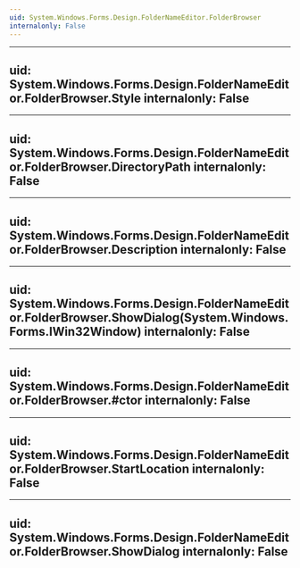 ```yaml
---
uid: System.Windows.Forms.Design.FolderNameEditor.FolderBrowser
internalonly: False
---
```


---
uid: System.Windows.Forms.Design.FolderNameEditor.FolderBrowser.Style
internalonly: False
---

---
uid: System.Windows.Forms.Design.FolderNameEditor.FolderBrowser.DirectoryPath
internalonly: False
---

---
uid: System.Windows.Forms.Design.FolderNameEditor.FolderBrowser.Description
internalonly: False
---

---
uid: System.Windows.Forms.Design.FolderNameEditor.FolderBrowser.ShowDialog(System.Windows.Forms.IWin32Window)
internalonly: False
---

---
uid: System.Windows.Forms.Design.FolderNameEditor.FolderBrowser.#ctor
internalonly: False
---

---
uid: System.Windows.Forms.Design.FolderNameEditor.FolderBrowser.StartLocation
internalonly: False
---

---
uid: System.Windows.Forms.Design.FolderNameEditor.FolderBrowser.ShowDialog
internalonly: False
---
